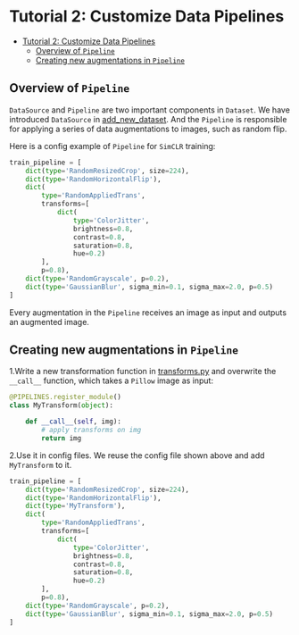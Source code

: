 # Tutorial 2: Customize Data Pipelines

- [Tutorial 2: Customize Data Pipelines](#tutorial-2-customize-data-pipelines)
  - [Overview of `Pipeline`](#overview-of-pipeline)
  - [Creating new augmentations in `Pipeline`](#creating-new-augmentations-in-pipeline)

## Overview of `Pipeline`

`DataSource` and `Pipeline` are two important components in `Dataset`. We have introduced `DataSource` in [add_new_dataset](./1_new_dataset.md). And the `Pipeline` is responsible for applying a series of data augmentations to images, such as random flip.

Here is a config example of `Pipeline` for `SimCLR` training:

```py
train_pipeline = [
    dict(type='RandomResizedCrop', size=224),
    dict(type='RandomHorizontalFlip'),
    dict(
        type='RandomAppliedTrans',
        transforms=[
            dict(
                type='ColorJitter',
                brightness=0.8,
                contrast=0.8,
                saturation=0.8,
                hue=0.2)
        ],
        p=0.8),
    dict(type='RandomGrayscale', p=0.2),
    dict(type='GaussianBlur', sigma_min=0.1, sigma_max=2.0, p=0.5)
]
```

Every augmentation in the `Pipeline` receives an image as input and outputs an augmented image.

## Creating new augmentations in `Pipeline`

1.Write a new transformation function in [transforms.py](../../mmselfsup/datasets/pipelines/transforms.py) and overwrite the `__call__` function, which takes a `Pillow` image as input:

```py
@PIPELINES.register_module()
class MyTransform(object):

    def __call__(self, img):
        # apply transforms on img
        return img
```

2.Use it in config files. We reuse the config file shown above and add `MyTransform` to it.

```py
train_pipeline = [
    dict(type='RandomResizedCrop', size=224),
    dict(type='RandomHorizontalFlip'),
    dict(type='MyTransform'),
    dict(
        type='RandomAppliedTrans',
        transforms=[
            dict(
                type='ColorJitter',
                brightness=0.8,
                contrast=0.8,
                saturation=0.8,
                hue=0.2)
        ],
        p=0.8),
    dict(type='RandomGrayscale', p=0.2),
    dict(type='GaussianBlur', sigma_min=0.1, sigma_max=2.0, p=0.5)
]
```
